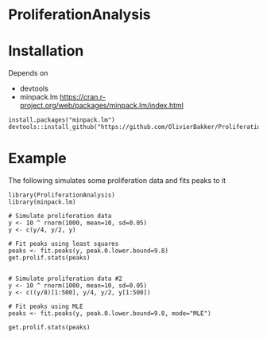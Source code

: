 # ProliferationAnalysis

# Installation

Depends on
- devtools
- minpack.lm https://cran.r-project.org/web/packages/minpack.lm/index.html

```
install.packages("minpack.lm")
devtools::install_github("https://github.com/OlivierBakker/ProliferationAnalysis/tree/main")
```

# Example

The following simulates some proliferation data and fits peaks to it
```
library(ProliferationAnalysis)
library(minpack.lm)

# Simulate proliferation data
y <- 10 ^ rnorm(1000, mean=10, sd=0.05)
y <- c(y/4, y/2, y)

# Fit peaks using least squares
peaks <- fit.peaks(y, peak.0.lower.bound=9.8)
get.prolif.stats(peaks)


# Simulate proliferation data #2
y <- 10 ^ rnorm(1000, mean=10, sd=0.05)
y <- c((y/8)[1:500], y/4, y/2, y[1:500])

# Fit peaks using MLE
peaks <- fit.peaks(y, peak.0.lower.bound=9.8, mode="MLE")

get.prolif.stats(peaks)
```
